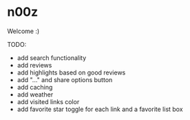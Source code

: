 # n00z

Welcome :)

TODO:

- add search functionality
- add reviews
- add highlights based on good reviews
- add "..." and share options button
- add caching
- add weather
- add visited links color
- add favorite star toggle for each link and a favorite list box
